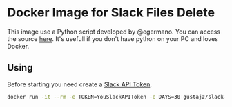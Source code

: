 # Docker Image for Slack Files Delete

This image use a Python script developed by @egermano. You can access the source [here](https://github.com/egermano).
It's usefull if you don't have python on your PC and loves Docker.

## Using

Before starting you need create a [Slack API Token](https://api.slack.com/web#authentication).

````bash
docker run -it --rm -e TOKEN=YouSlackAPIToken -e DAYS=30 gustajz/slack-cleanup
````